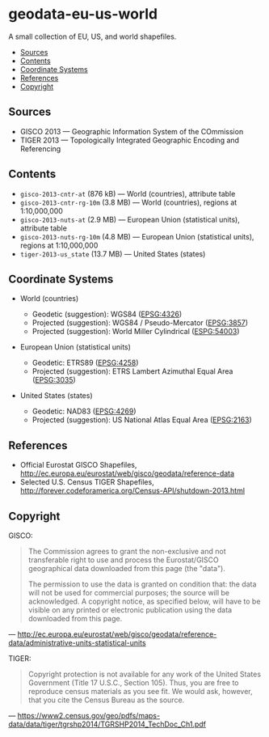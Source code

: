 geodata-eu-us-world
===================

A small collection of EU, US, and world shapefiles.

<!-- TOC depthFrom:1 orderedList:false -->

- [Sources](#sources)
- [Contents](#contents)
- [Coordinate Systems](#coordinate-systems)
- [References](#references)
- [Copyright](#copyright)

<!-- /TOC -->

## Sources

- GISCO 2013 &mdash; Geographic Information System of the COmmission
- TIGER 2013 &mdash; Topologically Integrated Geographic Encoding and Referencing

## Contents

- `gisco-2013-cntr-at` (876 kB) &mdash; World (countries), attribute table
- `gisco-2013-cntr-rg-10m` (3.8 MB) &mdash; World (countries), regions at 1:10,000,000
- `gisco-2013-nuts-at` (2.9 MB) &mdash; European Union (statistical units), attribute table
- `gisco-2013-nuts-rg-10m` (4.8 MB) &mdash; European Union (statistical units), regions at 1:10,000,000
- `tiger-2013-us_state` (13.7 MB) &mdash; United States (states)

## Coordinate Systems

- World (countries)
  - Geodetic (suggestion): WGS84 ([EPSG:4326](http://epsg.io/4326))
  - Projected (suggestion): WGS84 / Pseudo-Mercator  ([EPSG:3857](http://epsg.io/3857))
  - Projected (suggestion): World Miller Cylindrical ([ESPG:54003](http://epsg.io/54003))

- European Union (statistical units)
  - Geodetic: ETRS89 ([EPSG:4258](https://epsg.io/4258))
  - Projected (suggestion): ETRS Lambert Azimuthal Equal Area ([EPSG:3035](https://epsg.io/3035))

- United States (states)
  - Geodetic: NAD83 ([EPSG:4269](https://epsg.io/4269))
  - Projected (suggestion): US National Atlas Equal Area ([EPSG:2163](https://epsg.io/2163))

## References

- Official Eurostat GISCO Shapefiles, http://ec.europa.eu/eurostat/web/gisco/geodata/reference-data
- Selected U.S. Census TIGER Shapefiles, http://forever.codeforamerica.org/Census-API/shutdown-2013.html

## Copyright

GISCO:

>The Commission agrees to grant the non-exclusive and not transferable right to use and process the Eurostat/GISCO geographical data downloaded from this page (the "data").
>
>The permission to use the data is granted on condition that: the data will not be used for commercial purposes; the source will be acknowledged. A copyright notice, as specified below, will have to be visible on any printed or electronic publication using the data downloaded from this page.

&mdash; http://ec.europa.eu/eurostat/web/gisco/geodata/reference-data/administrative-units-statistical-units

TIGER:

> Copyright protection is not available for any work of the United States Government (Title 17 U.S.C., Section 105). Thus, you are free to reproduce census materials as you see fit. We would ask, however, that you cite the Census Bureau as the source.

&mdash; https://www2.census.gov/geo/pdfs/maps-data/data/tiger/tgrshp2014/TGRSHP2014_TechDoc_Ch1.pdf
